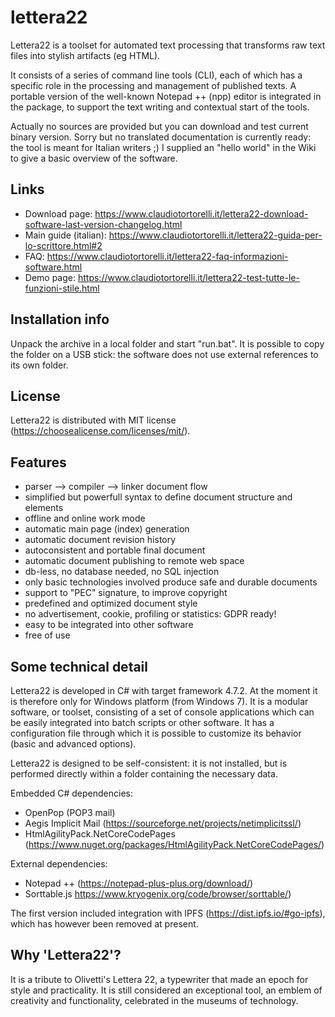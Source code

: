 # lettera22
Lettera22 is a toolset for automated text processing that transforms raw text files into stylish artifacts (eg HTML).

It consists of a series of command line tools (CLI), each of which has a specific role in the processing and management 
of published texts. A portable version of the well-known Notepad ++ (npp) editor is integrated in the package, 
to support the text writing and contextual start of the tools.

Actually no sources are provided but you can download and test current binary version.
Sorry but no translated documentation is currently ready: the tool is meant for Italian writers ;)
I supplied an "hello world" in the Wiki to give a basic overview of the software.

Links
-----
- Download page: https://www.claudiotortorelli.it/lettera22-download-software-last-version-changelog.html
- Main guide (italian): https://www.claudiotortorelli.it/lettera22-guida-per-lo-scrittore.html#2
- FAQ: https://www.claudiotortorelli.it/lettera22-faq-informazioni-software.html
- Demo page: https://www.claudiotortorelli.it/lettera22-test-tutte-le-funzioni-stile.html

Installation info
-----
Unpack the archive in a local folder and start "run.bat". It is possible to copy the folder on a USB stick: the software does not use external references to its own folder.

License
------
Lettera22 is distributed with MIT license (https://choosealicense.com/licenses/mit/).

Features
-----
- parser --> compiler --> linker document flow
- simplified but powerfull syntax to define document structure and elements
- offline and online work mode
- automatic main page (index) generation
- automatic document revision history
- autoconsistent and portable final document 
- automatic document publishing to remote web space
- db-less, no database needed, no SQL injection
- only basic technologies involved produce safe and durable documents
- support to "PEC" signature, to improve copyright
- predefined and optimized document style
- no advertisement, cookie, profiling or statistics: GDPR ready!
- easy to be integrated into other software
- free of use

Some technical detail
---------------------
Lettera22 is developed in C# with target framework 4.7.2. At the moment it is therefore only for Windows platform (from Windows 7). It is a modular software, or toolset, consisting of a set of console applications  which can be easily integrated into batch scripts or other software. It has a configuration file through which it is possible to customize its behavior (basic and advanced options).

Lettera22 is designed to be self-consistent: it is not installed, but is performed directly within a folder containing the necessary data.

Embedded C# dependencies:
- OpenPop (POP3 mail)
- Aegis Implicit Mail (https://sourceforge.net/projects/netimplicitssl/)
- HtmlAgilityPack.NetCoreCodePages (https://www.nuget.org/packages/HtmlAgilityPack.NetCoreCodePages/)

External dependencies:
- Notepad ++ (https://notepad-plus-plus.org/download/)
- Sorttable.js https://www.kryogenix.org/code/browser/sorttable/)

The first version included integration with IPFS (https://dist.ipfs.io/#go-ipfs), which has however been removed at present.

Why 'Lettera22'?
-----
It is a tribute to Olivetti's Lettera 22, a typewriter that made an epoch for style and practicality. It is still considered an exceptional tool, an emblem of creativity and functionality, celebrated in the museums of technology.
